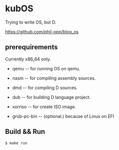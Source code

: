 # kubOS

Trying to write OS, but D.

https://github.com/phil-opp/blog_os

## prerequirements

Currently x86_64 only.

* qemu -- for running OS on qemu.

* nasm -- for compiling assembly sources.

* dmd -- for compiling D sources.

* dub -- for building D language project.

* xorriso -- for create ISO image.

* grub-pc-bin -- (optional.) because of Linux on EFI

## Build && Run

```
$ make run
```
